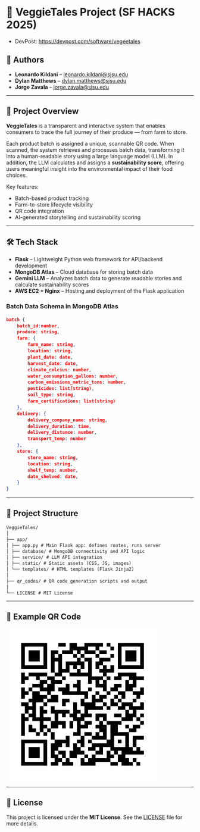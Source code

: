 # 🥦 VeggieTales Project (SF HACKS 2025)

- DevPost: https://devpost.com/software/vegeetales

## 👥 Authors

- **Leonardo Kildani** – leonardo.kildani@sjsu.edu
- **Dylan Matthews** – dylan.matthews@sjsu.edu
- **Jorge Zavala** – jorge.zavala@sjsu.edu

---

## 📖 Project Overview

**VeggieTales** is a transparent and interactive system that enables consumers to trace the full journey of their produce — from farm to store.

Each product batch is assigned a unique, scannable QR code. When scanned, the system retrieves and processes batch data, transforming it into a human-readable story using a large language model (LLM). In addition, the LLM calculates and assigns a **sustainability score**, offering users meaningful insight into the environmental impact of their food choices.

Key features:

- Batch-based product tracking
- Farm-to-store lifecycle visibility
- QR code integration
- AI-generated storytelling and sustainability scoring

---

## 🛠 Tech Stack

- **Flask** – Lightweight Python web framework for API/backend development
- **MongoDB Atlas** – Cloud database for storing batch data
- **Gemini LLM** – Analyzes batch data to generate readable stories and calculate sustainability scores
- **AWS EC2 + Nginx** – Hosting and deployment of the Flask application

### Batch Data Schema in MongoDB Atlas

```json
batch {
	batch_id:number,
	produce: string,
	farm: {
		farm_name: string,
		location: string,
		plant_date: date,
		harvest_date: date,
		climate_celcius: number,
		water_consumption_gallons: number,
		carbon_emissions_metric_tons: number,
		pesticides: list(string),
		soil_type: string,
		farm_certifications: list(string)
	},
	delivery: {
		delivery_company_name: string,
		delivery_duration: time,
		delivery_distance: number,
		transport_temp: number
	},
	store: {
		store_name: string,
		location: string,
		shelf_temp: number,
		date_shelved: date,
	}
}
```

---

## 📁 Project Structure

```
VeggieTales/
│
├── app/
│ ├── app.py # Main Flask app: defines routes, runs server
│ ├── database/ # MongoDB connectivity and API logic
│ ├── service/ # LLM API integration
│ ├── static/ # Static assets (CSS, JS, images)
│ └── templates/ # HTML templates (Flask Jinja2)
│
├── qr_codes/ # QR code generation scripts and output
│
└── LICENSE # MIT License
```

---

## 🧪 Example QR Code

![QR Code](qr_codes/qr_codes_output/batch_67f096d6828f7d3c901cc7cc.png)

---

## 📄 License

This project is licensed under the **MIT License**. See the [LICENSE](./LICENSE) file for more details.
